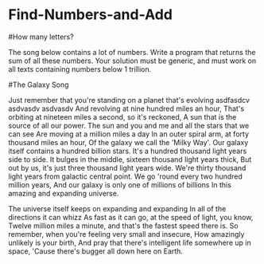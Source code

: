 Find-Numbers-and-Add
====================
#How many letters?

The song below contains a lot of numbers.
Write a program that returns the sum of all these numbers.
Your solution must be generic, and must work on all texts containing numbers below 1 trillion.

#The Galaxy Song

Just remember that you're standing on a planet that's evolving
asdfasdcv
asdvasdv
asdvasdv
And revolving at nine hundred miles an hour,
That's orbiting at nineteen miles a second, so it's reckoned,
A sun that is the source of all our power.
The sun and you and me and all the stars that we can see
Are moving at a million miles a day
In an outer spiral arm, at forty thousand miles an hour,
Of the galaxy we call the 'Milky Way'.
Our galaxy itself contains a hundred billion stars.
It's a hundred thousand light years side to side.
It bulges in the middle, sixteen thousand light years thick,
But out by us, it's just three thousand light years wide.
We're thirty thousand light years from galactic central point.
We go 'round every two hundred million years,
And our galaxy is only one of millions of billions
In this amazing and expanding universe.

The universe itself keeps on expanding and expanding
In all of the directions it can whizz
As fast as it can go, at the speed of light, you know,
Twelve million miles a minute, and that's the fastest speed there is.
So remember, when you're feeling very small and insecure,
How amazingly unlikely is your birth,
And pray that there's intelligent life somewhere up in space,
'Cause there's bugger all down here on Earth.

